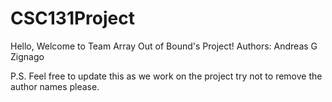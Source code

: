 # CSC131Project
Hello, Welcome to Team Array Out of Bound's Project!
Authors:
Andreas G Zignago





P.S. Feel free to update this as we work on the project try not to remove the
author names please.

